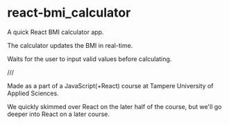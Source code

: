 # react-bmi_calculator
A quick React BMI calculator app.

The calculator updates the BMI in real-time.

Waits for the user to input valid values before calculating.

///

Made as a part of a JavaScript(+React) course at Tampere University of Applied Sciences.

We quickly skimmed over React on the later half of the course, but we'll go deeper into React on a later course.
